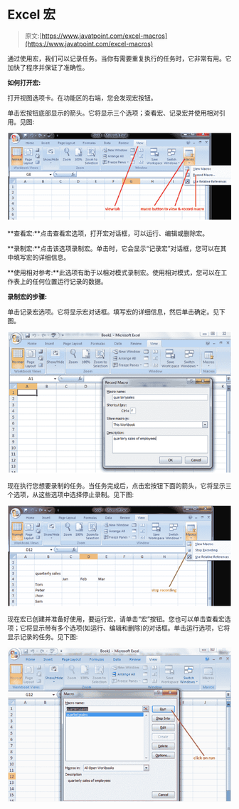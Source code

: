 # Excel 宏

> 原文:[https://www.javatpoint.com/excel-macros](https://www.javatpoint.com/excel-macros)

通过使用宏，我们可以记录任务。当你有需要重复执行的任务时，它非常有用。它加快了程序并保证了准确性。

**如何打开宏:**

打开视图选项卡。在功能区的右端，您会发现宏按钮。

单击宏按钮底部显示的箭头。它将显示三个选项；查看宏、记录宏并使用相对引用。见图:

![Macros in Excel 1](img/ce82cb30911bcbbeba69ebf97fb4dc88.png)

**查看宏:**点击查看宏选项，打开宏对话框，可以运行、编辑或删除宏。

**录制宏:**点击该选项录制宏。单击时，它会显示“记录宏”对话框，您可以在其中填写宏的详细信息。

**使用相对参考:**此选项有助于以相对模式录制宏。使用相对模式，您可以在工作表上的任何位置运行记录的数据。

**录制宏的步骤:**

单击记录宏选项。它将显示宏对话框。填写宏的详细信息，然后单击确定。见下图。

![Macros in Excel 2](img/724ad0546d12f67cd5b7776d960ebef4.png)

现在执行您想要录制的任务。当任务完成后，点击宏按钮下面的箭头，它将显示三个选项，从这些选项中选择停止录制。见下图:

![Macros in Excel 3](img/7111eee02a660e6f43e5a44cc5e28367.png)

现在宏已创建并准备好使用，要运行宏，请单击“宏”按钮。您也可以单击查看宏选项；它将显示带有多个选项(如运行、编辑和删除)的对话框。单击运行选项，它将显示记录的任务。见下图:

![Macros in Excel 4](img/9bfc6c860a5545b3197fa0e95ae6e8ac.png)